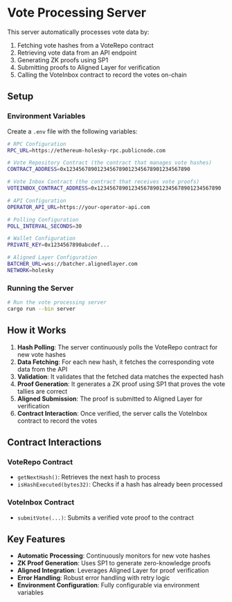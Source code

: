 # Vote Processing Server

This server automatically processes vote data by:
1. Fetching vote hashes from a VoteRepo contract
2. Retrieving vote data from an API endpoint
3. Generating ZK proofs using SP1
4. Submitting proofs to Aligned Layer for verification
5. Calling the VoteInbox contract to record the votes on-chain

## Setup

### Environment Variables

Create a `.env` file with the following variables:

```bash
# RPC Configuration
RPC_URL=https://ethereum-holesky-rpc.publicnode.com

# Vote Repository Contract (the contract that manages vote hashes)
CONTRACT_ADDRESS=0x1234567890123456789012345678901234567890

# Vote Inbox Contract (the contract that receives vote proofs)
VOTEINBOX_CONTRACT_ADDRESS=0x1234567890123456789012345678901234567890

# API Configuration
OPERATOR_API_URL=https://your-operator-api.com

# Polling Configuration
POLL_INTERVAL_SECONDS=30

# Wallet Configuration
PRIVATE_KEY=0x1234567890abcdef...

# Aligned Layer Configuration
BATCHER_URL=wss://batcher.alignedlayer.com
NETWORK=holesky
```

### Running the Server

```bash
# Run the vote processing server
cargo run --bin server
```

## How it Works

1. **Hash Polling**: The server continuously polls the VoteRepo contract for new vote hashes
2. **Data Fetching**: For each new hash, it fetches the corresponding vote data from the API
3. **Validation**: It validates that the fetched data matches the expected hash
4. **Proof Generation**: It generates a ZK proof using SP1 that proves the vote tallies are correct
5. **Aligned Submission**: The proof is submitted to Aligned Layer for verification
6. **Contract Interaction**: Once verified, the server calls the VoteInbox contract to record the votes

## Contract Interactions

### VoteRepo Contract
- `getNextHash()`: Retrieves the next hash to process
- `isHashExecuted(bytes32)`: Checks if a hash has already been processed

### VoteInbox Contract
- `submitVote(...)`: Submits a verified vote proof to the contract

## Key Features

- **Automatic Processing**: Continuously monitors for new vote hashes
- **ZK Proof Generation**: Uses SP1 to generate zero-knowledge proofs
- **Aligned Integration**: Leverages Aligned Layer for proof verification
- **Error Handling**: Robust error handling with retry logic
- **Environment Configuration**: Fully configurable via environment variables 